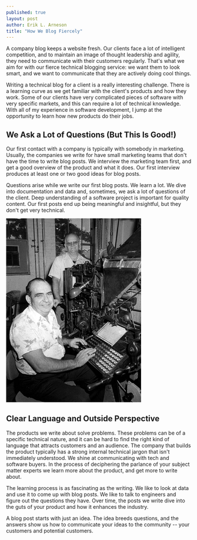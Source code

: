 ```yaml
---
published: true
layout: post
author: Erik L. Arneson
title: "How We Blog Fiercely"
---
```

A company blog keeps a website fresh. Our clients face a lot of intelligent competition, and to maintain an image of thought leadership and agility, they need to communicate with their customers regularly. That's what we aim for with our fierce technical blogging service: we want them to look smart, and we want to communicate that they are actively doing cool things.

Writing a technical blog for a client is a really interesting challenge. There is a learning curve as we get familiar with the client's products and how they work. Some of our clients have very complicated pieces of software with very specific markets, and this can require a lot of technical knowledge. With all of my experience in software development, I jump at the opportunity to learn how new products do their jobs.

## We Ask a Lot of Questions (But This Is Good!)
Our first contact with a company is typically with somebody in marketing. Usually, the companies we write for have small marketing teams that don't have the time to write blog posts. We interview the marketing team first, and get a good overview of the product and what it does. Our first interview produces at least one or two good ideas for blog posts.

Questions arise while we write our first blog posts. We learn a lot. We dive into documentation and data and, sometimes, we ask a lot of questions of the client. Deep understanding of a software project is important for quality content. Our first posts end up being meaningful and insightful, but they don't get very technical.

![Charles Betts and Joseph Lawrence (not Word Lions) with a linotype machine](/img/two-men-at-linotype-machine.jpg)

## Clear Language and Outside Perspective
The products we write about solve problems. These problems can be of a specific technical nature, and it can be hard to find the right kind of language that attracts customers and an audience. The company that builds the product typically has a strong internal technical jargon that isn't immediately understood. We shine at communicating with tech and software buyers. In the process of deciphering the parlance of your subject matter experts we learn more about the product, and get more to write about.

The learning process is as fascinating as the writing. We like to look at data and use it to come up with blog posts. We like to talk to engineers and figure out the questions they have. Over time, the posts we write dive into the guts of your product and how it enhances the industry.

A blog post starts with just an idea. The idea breeds questions, and the answers show us how to communicate your ideas to the community -- your customers and potential customers.

